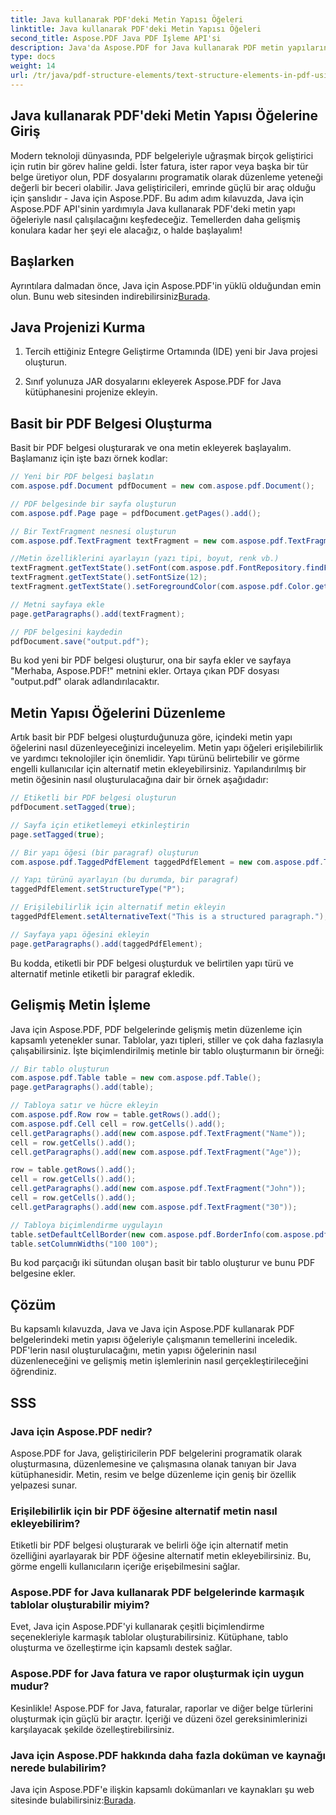 ```yaml
---
title: Java kullanarak PDF'deki Metin Yapısı Öğeleri
linktitle: Java kullanarak PDF'deki Metin Yapısı Öğeleri
second_title: Aspose.PDF Java PDF İşleme API'si
description: Java'da Aspose.PDF for Java kullanarak PDF metin yapılarını nasıl düzenleyeceğinizi öğrenin. Verimli PDF metin işleme için kaynak kodlu adım adım kılavuzları keşfedin.
type: docs
weight: 14
url: /tr/java/pdf-structure-elements/text-structure-elements-in-pdf-using-java/
---
```


## Java kullanarak PDF'deki Metin Yapısı Öğelerine Giriş

Modern teknoloji dünyasında, PDF belgeleriyle uğraşmak birçok geliştirici için rutin bir görev haline geldi. İster fatura, ister rapor veya başka bir tür belge üretiyor olun, PDF dosyalarını programatik olarak düzenleme yeteneği değerli bir beceri olabilir. Java geliştiricileri, emrinde güçlü bir araç olduğu için şanslıdır - Java için Aspose.PDF. Bu adım adım kılavuzda, Java için Aspose.PDF API'sinin yardımıyla Java kullanarak PDF'deki metin yapı öğeleriyle nasıl çalışılacağını keşfedeceğiz. Temellerden daha gelişmiş konulara kadar her şeyi ele alacağız, o halde başlayalım!

## Başlarken

 Ayrıntılara dalmadan önce, Java için Aspose.PDF'in yüklü olduğundan emin olun. Bunu web sitesinden indirebilirsiniz[Burada](https://releases.aspose.com/pdf/java/).

## Java Projenizi Kurma

1. Tercih ettiğiniz Entegre Geliştirme Ortamında (IDE) yeni bir Java projesi oluşturun.

2. Sınıf yolunuza JAR dosyalarını ekleyerek Aspose.PDF for Java kütüphanesini projenize ekleyin.

## Basit bir PDF Belgesi Oluşturma

Basit bir PDF belgesi oluşturarak ve ona metin ekleyerek başlayalım. Başlamanız için işte bazı örnek kodlar:

```java
// Yeni bir PDF belgesi başlatın
com.aspose.pdf.Document pdfDocument = new com.aspose.pdf.Document();

// PDF belgesinde bir sayfa oluşturun
com.aspose.pdf.Page page = pdfDocument.getPages().add();

// Bir TextFragment nesnesi oluşturun
com.aspose.pdf.TextFragment textFragment = new com.aspose.pdf.TextFragment("Hello, Aspose.PDF!");

//Metin özelliklerini ayarlayın (yazı tipi, boyut, renk vb.)
textFragment.getTextState().setFont(com.aspose.pdf.FontRepository.findFont("Arial"));
textFragment.getTextState().setFontSize(12);
textFragment.getTextState().setForegroundColor(com.aspose.pdf.Color.getBlack());

// Metni sayfaya ekle
page.getParagraphs().add(textFragment);

// PDF belgesini kaydedin
pdfDocument.save("output.pdf");
```

Bu kod yeni bir PDF belgesi oluşturur, ona bir sayfa ekler ve sayfaya "Merhaba, Aspose.PDF!" metnini ekler. Ortaya çıkan PDF dosyası "output.pdf" olarak adlandırılacaktır.

## Metin Yapısı Öğelerini Düzenleme

Artık basit bir PDF belgesi oluşturduğunuza göre, içindeki metin yapı öğelerini nasıl düzenleyeceğinizi inceleyelim. Metin yapı öğeleri erişilebilirlik ve yardımcı teknolojiler için önemlidir. Yapı türünü belirtebilir ve görme engelli kullanıcılar için alternatif metin ekleyebilirsiniz. Yapılandırılmış bir metin öğesinin nasıl oluşturulacağına dair bir örnek aşağıdadır:

```java
// Etiketli bir PDF belgesi oluşturun
pdfDocument.setTagged(true);

// Sayfa için etiketlemeyi etkinleştirin
page.setTagged(true);

// Bir yapı öğesi (bir paragraf) oluşturun
com.aspose.pdf.TaggedPdfElement taggedPdfElement = new com.aspose.pdf.TaggedPdfElement(pdfDocument);

// Yapı türünü ayarlayın (bu durumda, bir paragraf)
taggedPdfElement.setStructureType("P");

// Erişilebilirlik için alternatif metin ekleyin
taggedPdfElement.setAlternativeText("This is a structured paragraph.");

// Sayfaya yapı öğesini ekleyin
page.getParagraphs().add(taggedPdfElement);
```

Bu kodda, etiketli bir PDF belgesi oluşturduk ve belirtilen yapı türü ve alternatif metinle etiketli bir paragraf ekledik.

## Gelişmiş Metin İşleme

Java için Aspose.PDF, PDF belgelerinde gelişmiş metin düzenleme için kapsamlı yetenekler sunar. Tablolar, yazı tipleri, stiller ve çok daha fazlasıyla çalışabilirsiniz. İşte biçimlendirilmiş metinle bir tablo oluşturmanın bir örneği:

```java
// Bir tablo oluşturun
com.aspose.pdf.Table table = new com.aspose.pdf.Table();
page.getParagraphs().add(table);

// Tabloya satır ve hücre ekleyin
com.aspose.pdf.Row row = table.getRows().add();
com.aspose.pdf.Cell cell = row.getCells().add();
cell.getParagraphs().add(new com.aspose.pdf.TextFragment("Name"));
cell = row.getCells().add();
cell.getParagraphs().add(new com.aspose.pdf.TextFragment("Age"));

row = table.getRows().add();
cell = row.getCells().add();
cell.getParagraphs().add(new com.aspose.pdf.TextFragment("John"));
cell = row.getCells().add();
cell.getParagraphs().add(new com.aspose.pdf.TextFragment("30"));

// Tabloya biçimlendirme uygulayın
table.setDefaultCellBorder(new com.aspose.pdf.BorderInfo(com.aspose.pdf.BorderSide.All, 1f));
table.setColumnWidths("100 100");
```

Bu kod parçacığı iki sütundan oluşan basit bir tablo oluşturur ve bunu PDF belgesine ekler.

## Çözüm

Bu kapsamlı kılavuzda, Java ve Java için Aspose.PDF kullanarak PDF belgelerindeki metin yapısı öğeleriyle çalışmanın temellerini inceledik. PDF'lerin nasıl oluşturulacağını, metin yapısı öğelerinin nasıl düzenleneceğini ve gelişmiş metin işlemlerinin nasıl gerçekleştirileceğini öğrendiniz.

## SSS

### Java için Aspose.PDF nedir?

Aspose.PDF for Java, geliştiricilerin PDF belgelerini programatik olarak oluşturmasına, düzenlemesine ve çalışmasına olanak tanıyan bir Java kütüphanesidir. Metin, resim ve belge düzenleme için geniş bir özellik yelpazesi sunar.

### Erişilebilirlik için bir PDF öğesine alternatif metin nasıl ekleyebilirim?

Etiketli bir PDF belgesi oluşturarak ve belirli öğe için alternatif metin özelliğini ayarlayarak bir PDF öğesine alternatif metin ekleyebilirsiniz. Bu, görme engelli kullanıcıların içeriğe erişebilmesini sağlar.

### Aspose.PDF for Java kullanarak PDF belgelerinde karmaşık tablolar oluşturabilir miyim?

Evet, Java için Aspose.PDF'yi kullanarak çeşitli biçimlendirme seçenekleriyle karmaşık tablolar oluşturabilirsiniz. Kütüphane, tablo oluşturma ve özelleştirme için kapsamlı destek sağlar.

### Aspose.PDF for Java fatura ve rapor oluşturmak için uygun mudur?

Kesinlikle! Aspose.PDF for Java, faturalar, raporlar ve diğer belge türlerini oluşturmak için güçlü bir araçtır. İçeriği ve düzeni özel gereksinimlerinizi karşılayacak şekilde özelleştirebilirsiniz.

### Java için Aspose.PDF hakkında daha fazla doküman ve kaynağı nerede bulabilirim?

 Java için Aspose.PDF'e ilişkin kapsamlı dokümanları ve kaynakları şu web sitesinde bulabilirsiniz:[Burada](https://reference.aspose.com/pdf/java/).